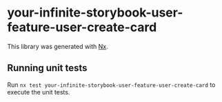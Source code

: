 # your-infinite-storybook-user-feature-user-create-card

This library was generated with [Nx](https://nx.dev).

## Running unit tests

Run `nx test your-infinite-storybook-user-feature-user-create-card` to execute the unit tests.
